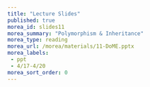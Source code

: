 ```yaml
---
title: "Lecture Slides"
published: true
morea_id: slides11
morea_summary: "Polymorphism & Inheritance"
morea_type: reading
morea_url: /morea/materials/11-DoME.pptx
morea_labels:
 - ppt
 - 4/17-4/20
morea_sort_order: 0
---
```

